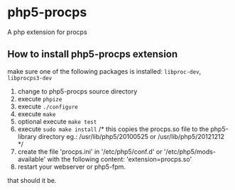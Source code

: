 php5-procps
===========

A php extension for procps

How to install php5-procps extension
------------------------------------

make sure one of the following packages is installed: `libproc-dev`, `libprocps3-dev`

1. change to php5-procps source directory
2. execute `phpize`
3. execute `./configure`
4. execute `make`
5. optional execute `make test`
6. execute `sudo make install` /* this copies the procps.so file to the php5-library directory eg.: /usr/lib/php5/20100525 or /usr/lib/php5/20121212 */
7. create the file 'procps.ini' in '/etc/php5/conf.d' or '/etc/php5/mods-available' with the following content: 'extension=procps.so'
8. restart your webserver or php5-fpm.

that should it be.
